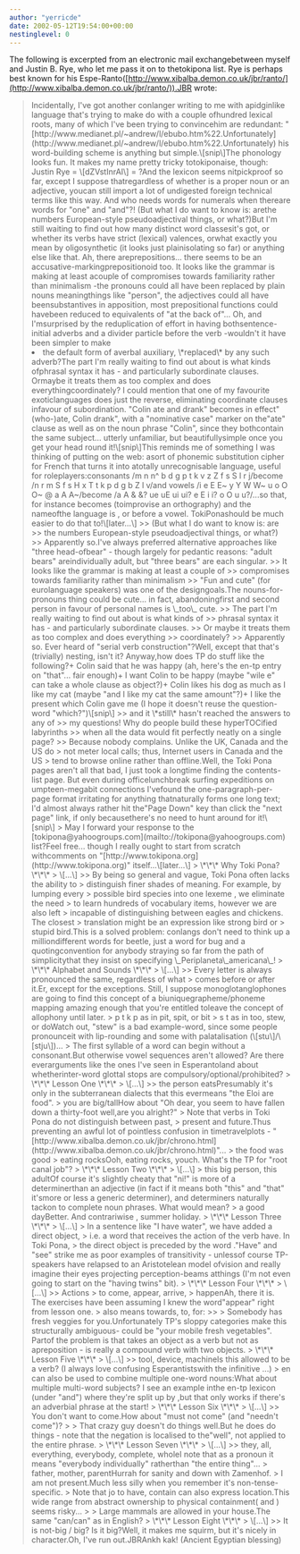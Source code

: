 ```yaml
---
author: "yerricde"
date: 2002-05-12T19:54:00+00:00
nestinglevel: 0
---
```

The following is excerpted from an electronic mail exchangebetween myself and Justin B. Rye, who let me pass it on to thetokipona list. Rye is perhaps best known for his Espe-Ranto([http://www.xibalba.demon.co.uk/jbr/ranto/](http://www.xibalba.demon.co.uk/jbr/ranto/)).JBR wrote:
<blockquote
>Incidentally, I've got another conlanger writing to me with apidginlike language that's trying to make do with a couple ofhundred lexical roots, many of which I've been trying to convincehim are redundant: "[http://www.medianet.pl/~andrew/l/ebubo.htm%22.Unfortunately](http://www.medianet.pl/~andrew/l/ebubo.htm%22.Unfortunately) his word-building scheme is anything but simple.\[snip\]The phonology looks fun. It makes my name pretty tricky totokiponaise, though: Justin Rye = \[dZVstInrAI\] = <tejasatenlai
>?And the lexicon seems nitpickproof so far, except I suppose thatregardless of whether <kolin
> is a proper noun or an adjective, youcan still import a lot of undigested foreign technical terms like<potasiumo
> this way. And who needs words for numerals when thereare words for "one" and "and"?! (But what I do want to know is: arethe numbers European-style pseudoadjectival things, or what?)But I'm still waiting to find out how many distinct word classesit's got, or whether its verbs have strict (lexical) valences, orwhat exactly you mean by oligosynthetic (it looks just plainisolating so far) or anything else like that. Ah, there areprepositions... there seems to be an accusative-markingprepositionoid too. It looks like the grammar is making at least acouple of compromises towards familiarity rather than minimalism -the pronouns could all have been replaced by plain nouns meaningthings like "person", the adjectives could all have beensubstantives in apposition, most prepositional functions could havebeen reduced to equivalents of "at the back of"... Oh, and I'msurprised by the reduplication of effort in having bothsentence-initial adverbs and a divider particle before the verb -wouldn't it have been simpler to make <li
> the default form of averbal auxiliary, \*replaced\* by any such adverb?The part I'm really waiting to find out about is what kinds ofphrasal syntax it has - and particularly subordinate clauses. Ormaybe it treats them as too complex and does everythingcoordinately? I could mention that one of my favourite exoticlanguages does just the reverse, eliminating coordinate clauses infavour of subordination. "Colin ate and drank" becomes in effect"(who-)ate, Colin drank", with a "nominative case" marker on the"ate" clause as well as on the noun phrase "Colin", since they bothcontain the same subject... utterly unfamiliar, but beautifullysimple once you get your head round it!\[snip\]This reminds me of something I was thinking of putting on the web: asort of phonemic substitution cipher for French that turns it into atotally unrecognisable language, useful for roleplayers:consonants /m n n^ b d g p t k v z Z f s S l r j/become /n r m S f s H x T t k p d g b Z l v/and vowels /i e E E~ y Y W W~ u o O O~ @ a A A~/become /a A & &? ue uE ui ui? e E i i? o O u u?/...so that, for instance <allons enfants de la patrie
> becomes (toimprovise an orthography) <oyi'k u'du' fóyohoxlá
> and the nameofthe language is <Dlu'gæ
>, or <Dlu'gæk
> before a vowel. TokiPonashould be much easier to do that to!\[later...\]
>> (But what I do want to know is: are
>> the numbers European-style pseudoadjectival things, or what?)
>> Apparently so.I've always preferred alternative approaches like "three head-ofbear" - though largely for pedantic reasons: "adult bears" areindividually adult, but "three bears" are each singular.
>> It looks like the grammar is making at least a couple of
>> compromises towards familiarity rather than minimalism
>> "Fun and cute" (for eurolanguage speakers) was one of the designgoals.The nouns-for-pronouns thing could be cute... in fact, abandoningfirst and second person in favour of personal names is \_too\_ cute.
>> The part I'm really waiting to find out about is what kinds of
>> phrasal syntax it has - and particularly subordinate clauses.
>> Or maybe it treats them as too complex and does everything
>> coordinately?
>> Apparently so. Ever heard of "serial verb construction"?Well, except that that's (trivially) nesting, isn't it? Anyway,how does TP do stuff like the following?+ Colin said that he was happy (ah, here's the en-tp entry on "that"... fair enough)+ I want Colin to be happy (maybe "wile e" can take a whole clause as object?)+ Colin likes his dog as much as I like my cat (maybe "and I like my cat the same amount"?)+ I like the present which Colin gave me (I hope it doesn't reuse the question-word "which?")\[snip\]
>> and it \*still\* hasn't reached the answers to any of
>> my questions! Why do people build these hyperTOCified labyrinths
>> when all the data would fit perfectly neatly on a single page?
>> Because nobody complains. Unlike the UK, Canada and the US do
> not meter local calls; thus, Internet users in Canada and the US
> tend to browse online rather than offline.Well, the Toki Pona pages aren't all that bad, I just took a longtime finding the contents-list page. But even during officelunchbreak surfing expeditions on umpteen-megabit connections I'vefound the one-paragraph-per-page format irritating for anything thatnaturally forms one long text; I'd almost always rather hit the"Page Down" key than click the "next page" link, if only becausethere's no need to hunt around for it!\[snip\]
> May I forward your response to the [tokipona@yahoogroups.com](mailto://tokipona@yahoogroups.com) list?Feel free... though I really ought to start from scratch withcomments on "[http://www.tokipona.org](http://www.tokipona.org)" itself...\[later...\]
> \*\*\* Why Toki Pona? \*\*\*
> \[...\]
>> By being so general and vague, Toki Pona often lacks the ability to
> distinguish finer shades of meaning. For example, by lumping every
> possible bird species into one lexeme <waso
>, we eliminate the need
> to learn hundreds of vocabulary items, however we are also left
> incapable of distinguishing between eagles and chickens. The closest
> translation might be an expression like <waso wawa
> strong bird or
> <waso nasa
> stupid bird.This is a solved problem: conlangs don't need to think up a milliondifferent words for beetle, just a word for bug and a quotingconvention for anybody straying so far from the path of simplicitythat they insist on specifying \_Periplaneta\_americana\_!
> \*\*\* Alphabet and Sounds \*\*\*
> \[...\]
>> Every letter is always pronounced the same, regardless of what
> comes before or after it.Er, except for the exceptions. Still, I suppose monoglotanglophones are going to find this concept of a biuniquegrapheme/phoneme mapping amazing enough that you're entitled toleave the concept of allophony until later.
> p t k p as in pit, spit, or bit
> s t as in too, stew, or doWatch out, "stew" is a bad example-word, since some people pronounceit with lip-rounding and some with palatalisation (\[stu\]/\[stju\])...
> The first syllable of a word can begin without a consonant.But otherwise vowel sequences aren't allowed? Are there everarguments like the ones I've seen in Esperantoland about whetherinter-word glottal stops are compulsory/optional/prohibited?
> \*\*\* Lesson One \*\*\*
> \[...\]
>> <jan li moku
> the person eatsPresumably it's only in the subterranean dialects that this evermeans "the Eloi are food".
> <sina suli
> you are big/tallHow about "Oh dear, you seem to have fallen down a thirty-foot well,are you alright?"
> Note that verbs in Toki Pona do not distinguish between past,
> present and future.Thus preventing an awful lot of pointless confusion in timetravelplots - "[http://www.xibalba.demon.co.uk/jbr/chrono.html](http://www.xibalba.demon.co.uk/jbr/chrono.html)"...
> <moku li pona
> the food was good
> eating rocksOoh, eating rocks, youch. What's the TP for "root canal job"?
> \*\*\* Lesson Two \*\*\*
> \[...\]
> <jan suli ni
> this big person, this adultOf course it's slightly cheaty that "ni!" is more of a determinerthan an adjective (in fact if it means both "this" and "that" it'smore or less a generic determiner), and determiners naturally tackon to complete noun phrases. What would <jan ni suli
> mean?
> <tenpo suno pona
> a good dayBetter. And contrariwise <tenpo pona suno
>, summer holiday.
> \*\*\* Lesson Three \*\*\*
> \[...\]
> In a sentence like "I have water", we have added a direct object,
> i.e. a word that receives the action of the verb have. In Toki Pona,
> the direct object is preceded by the word <e
>."Have" and "see" strike me as poor examples of transitivity - unlessof course TP-speakers have relapsed to an Aristotelean model ofvision and really imagine their eyes projecting perception-beams atthings (I'm not even going to start on the "having twins" bit).
> \*\*\* Lesson Four \*\*\*
> \[...\]
>> Actions
> <kama
> to come, appear, arrive,
> happenAh, there it is. The exercises have been assuming I knew the word"appear" right from lesson one.
> <tawa
> also means towards, to, for:
>> <jan li jo e kili sin tawa sina
>> Somebody has fresh veggies for you.Unfortunately TP's sloppy categories make this structurally ambiguous-<kili sin tawa sina
> could be "your mobile fresh vegetables". Partof the problem is that <tawa
> takes an object as a verb but not as apreposition - <jo tawa
> is really a compound verb with two objects.
> \*\*\* Lesson Five \*\*\*
> \[...\]
>> <ilo
> tool, device, machineIs this allowed to be a verb? (I always love confusing Esperantistswith the infinitive <ili
>...)
> en can also be used to combine multiple one-word nouns:What about multiple multi-word subjects? I see an example inthe en-tp lexicon (under "and") where they're split up by <la
>,but that only works if there's an adverbial phrase at the start!
> \*\*\* Lesson Six \*\*\*
> \[...\]
>> <sina wile ala kama
> You don't want to come.How about "must not come" (and "needn't come")?
> <mije nasa ni li pali pona ala e ijo
>> That crazy guy doesn't do things well.But he does do things - note that the negation is localised to the"well", not applied to the entire phrase.
> \*\*\* Lesson Seven \*\*\*
> \[...\]
>> <ale
> they, all, everything, everybody, complete, wholeI note that as a pronoun it means "everybody individually" ratherthan "the entire thing"...
> <mama
> father, mother, parentHurrah for sanity and down with Zamenhof.
> <mi lon ala
> I am not present.Much less silly when you remember it's non-tense-specific.
> Note that jo to have, contain can also express location.This wide range from abstract ownership to physical containment(<iki li jo e tomo
> and <tomo li jo e iki
>) seems risky...
> <soweli suli li ken lon tomo sina
>> Large mammals are allowed in your house.The same "can/can" as in English?
> \*\*\* Lesson Eight \*\*\*
> \[...\]
>> <iki li suli ala suli?
> It is not-big / big? Is it big?Well, it makes me squirm, but it's nicely in character.Oh, I've run out.JBRAnkh kak! (Ancient Egyptian blessing)</blockquote
>